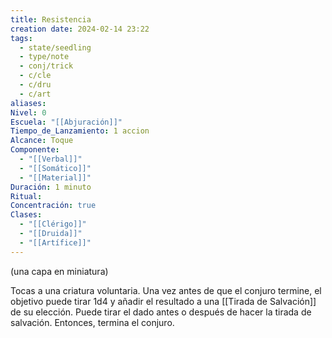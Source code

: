 ```yaml
---
title: Resistencia
creation date: 2024-02-14 23:22
tags:
  - state/seedling
  - type/note
  - conj/trick
  - c/cle
  - c/dru
  - c/art
aliases: 
Nivel: 0
Escuela: "[[Abjuración]]"
Tiempo_de_Lanzamiento: 1 accion
Alcance: Toque
Componente:
  - "[[Verbal]]"
  - "[[Somático]]"
  - "[[Material]]"
Duración: 1 minuto
Ritual: 
Concentración: true
Clases:
  - "[[Clérigo]]"
  - "[[Druida]]"
  - "[[Artífice]]"
---
```


(una capa en miniatura)

Tocas a una criatura voluntaria. Una vez antes de que el conjuro termine, el objetivo puede tirar 1d4 y añadir el resultado a una [[Tirada de Salvación]] de su elección. Puede tirar el dado antes o después de hacer la tirada de salvación. Entonces, termina el conjuro.